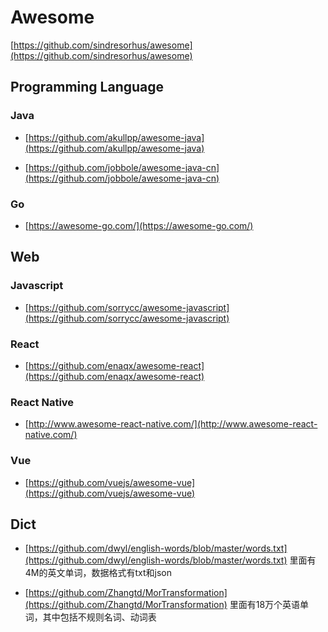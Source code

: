 # Awesome
[https://github.com/sindresorhus/awesome](https://github.com/sindresorhus/awesome)

## Programming Language
### Java
* [https://github.com/akullpp/awesome-java](https://github.com/akullpp/awesome-java)

* [https://github.com/jobbole/awesome-java-cn](https://github.com/jobbole/awesome-java-cn)

### Go
* [https://awesome-go.com/](https://awesome-go.com/)


## Web

### Javascript
* [https://github.com/sorrycc/awesome-javascript](https://github.com/sorrycc/awesome-javascript)

### React
* [https://github.com/enaqx/awesome-react](https://github.com/enaqx/awesome-react)

### React Native
* [http://www.awesome-react-native.com/](http://www.awesome-react-native.com/)

### Vue
* [https://github.com/vuejs/awesome-vue](https://github.com/vuejs/awesome-vue)

## Dict

* [https://github.com/dwyl/english-words/blob/master/words.txt](https://github.com/dwyl/english-words/blob/master/words.txt) 
里面有4M的英文单词，数据格式有txt和json

* [https://github.com/Zhangtd/MorTransformation](https://github.com/Zhangtd/MorTransformation) 里面有18万个英语单词，其中包括不规则名词、动词表